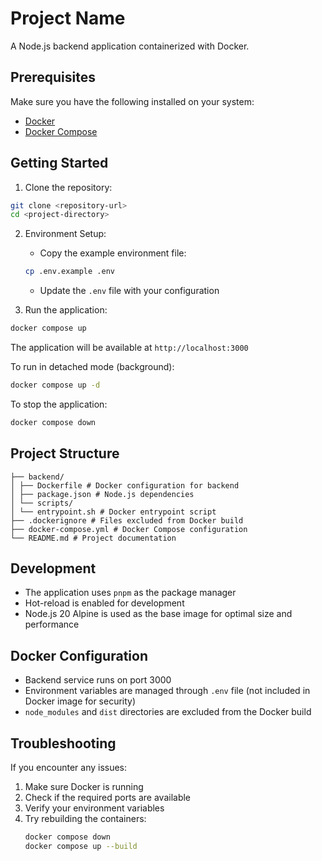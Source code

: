 # Project Name

A Node.js backend application containerized with Docker.

## Prerequisites

Make sure you have the following installed on your system:
- [Docker](https://docs.docker.com/get-docker/)
- [Docker Compose](https://docs.docker.com/compose/install/)

## Getting Started

1. Clone the repository:
```bash
git clone <repository-url>
cd <project-directory>
```

2. Environment Setup:
   - Copy the example environment file:
   ```bash
   cp .env.example .env
   ```
   - Update the `.env` file with your configuration

3. Run the application:
```bash
docker compose up
```
The application will be available at `http://localhost:3000`

To run in detached mode (background):
```bash
docker compose up -d
```

To stop the application:
```bash
docker compose down
```

## Project Structure
```.
├── backend/
│ ├── Dockerfile # Docker configuration for backend
│ ├── package.json # Node.js dependencies
│ └── scripts/
│ └── entrypoint.sh # Docker entrypoint script
├── .dockerignore # Files excluded from Docker build
├── docker-compose.yml # Docker Compose configuration
└── README.md # Project documentation
```

## Development

- The application uses `pnpm` as the package manager
- Hot-reload is enabled for development
- Node.js 20 Alpine is used as the base image for optimal size and performance

## Docker Configuration

- Backend service runs on port 3000
- Environment variables are managed through `.env` file (not included in Docker image for security)
- `node_modules` and `dist` directories are excluded from the Docker build

## Troubleshooting

If you encounter any issues:

1. Make sure Docker is running
2. Check if the required ports are available
3. Verify your environment variables
4. Try rebuilding the containers:
   ```bash
   docker compose down
   docker compose up --build
   ```

